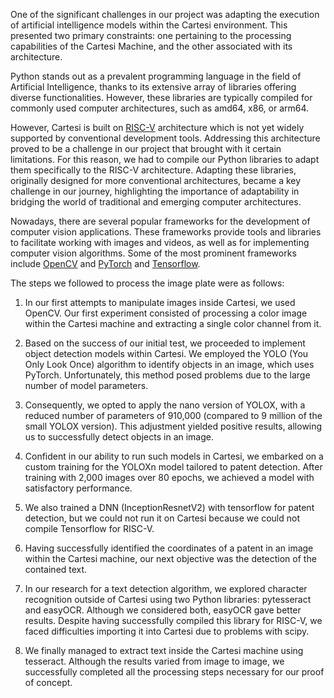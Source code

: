 One of the significant challenges in our project was adapting the execution of artificial intelligence models within the Cartesi environment. This presented two primary constraints: one pertaining to the processing capabilities of the Cartesi Machine, and the other associated with its architecture.

Python stands out as a prevalent programming language in the field of Artificial Intelligence, thanks to its extensive array of libraries offering diverse functionalities. However, these libraries are typically compiled for commonly used computer architectures, such as amd64, x86, or arm64.

However, Cartesi is built on [RISC-V](https://riscv.org/) architecture which is not yet widely supported by conventional development tools. Addressing this architecture proved to be a challenge in our project that brought with it certain limitations. For this reason, we had to compile our Python libraries to adapt them specifically to the RISC-V architecture. Adapting these libraries, originally designed for more conventional architectures, became a key challenge in our journey, highlighting the importance of adaptability in bridging the world of traditional and emerging computer architectures.

Nowadays, there are several popular frameworks for the development of computer vision applications. These frameworks provide tools and libraries to facilitate working with images and videos, as well as for implementing computer vision algorithms. Some of the most prominent frameworks include [OpenCV](https://opencv.org/) and [PyTorch](https://pytorch.org/) and [Tensorflow](https://www.tensorflow.org/).

The steps we followed to process the image plate were as follows:

1. In our first attempts to manipulate images inside Cartesi, we used OpenCV. Our first experiment consisted of processing a color image within the Cartesi machine and extracting a single color channel from it.

1. Based on the success of our initial test, we proceeded to implement object detection models within Cartesi. We employed the YOLO (You Only Look Once) algorithm to identify objects in an image, which uses PyTorch. Unfortunately, this method posed problems due to the large number of model parameters.

1. Consequently, we opted to apply the nano version of YOLOX, with a reduced number of parameters of 910,000 (compared to 9 million of the small YOLOX version). This adjustment yielded positive results, allowing us to successfully detect objects in an image.

1. Confident in our ability to run such models in Cartesi, we embarked on a custom training for the YOLOXn model tailored to patent detection. After training with 2,000 images over 80 epochs, we achieved a model with satisfactory performance.

1. We also trained a DNN (InceptionResnetV2) with tensorflow for patent detection, but we could not run it on Cartesi because we could not compile Tensorflow for RISC-V.

1. Having successfully identified the coordinates of a patent in an image within the Cartesi machine, our next objective was the detection of the contained text.

1. In our research for a text detection algorithm, we explored character recognition outside of Cartesi using two Python libraries: pytesseract and easyOCR. Although we considered both, easyOCR gave better results. Despite having successfully compiled this library for RISC-V, we faced difficulties importing it into Cartesi due to problems with scipy.

1. We finally managed to extract text inside the Cartesi machine using tesseract. Although the results varied from image to image, we successfully completed all the processing steps necessary for our proof of concept.
